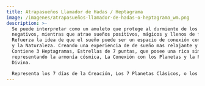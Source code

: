 ```yaml
---
title: Atrapasueños Llamador de Hadas / Heptagrama
image: /imagenes/atrapasueños-llamador-de-hadas-o-heptagrama_wm.png
description: >-
  Se puede interpretar como un amuleto que protege al durmiente de los sueños
  negativos, mientras que atrae sueños positivos, mágicos y llenos de fantasía.
  Refuerza la idea de que el sueño puede ser un espacio de conexión con la Magia
  y la Naturaleza. Creando una experiencia de de sueño mas relajante y positivo.
  Contiene 3 Heptagramas, Estrellas de 7 puntas, que posee una rica simbología,
  representando la armonía cósmica, La Conexión con los Planetas y la Perfección
  Divina. 

  Representa los 7 días de la Creación, Los 7 Planetas Clásicos, o los 7 Chakras.
---
```

